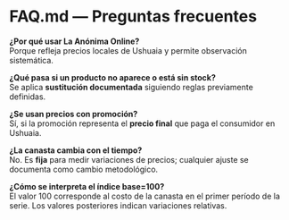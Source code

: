 
# FAQ.md — Preguntas frecuentes

**¿Por qué usar La Anónima Online?**  
Porque refleja precios locales de Ushuaia y permite observación sistemática.

**¿Qué pasa si un producto no aparece o está sin stock?**  
Se aplica **sustitución documentada** siguiendo reglas previamente definidas.

**¿Se usan precios con promoción?**  
Sí, si la promoción representa el **precio final** que paga el consumidor en Ushuaia.

**¿La canasta cambia con el tiempo?**  
No. Es **fija** para medir variaciones de precios; cualquier ajuste se documenta como cambio metodológico.

**¿Cómo se interpreta el índice base=100?**  
El valor 100 corresponde al costo de la canasta en el primer período de la serie. Los valores posteriores indican variaciones relativas.
